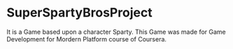 # SuperSpartyBrosProject
It is a Game based upon a character Sparty. This Game was made for Game Development for Mordern Platform course of Coursera.
